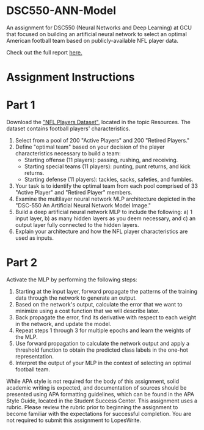 # DSC550-ANN-Model
An assignment for DSC550 (Neural Networks and Deep Learning) at GCU that focused on building an artificial neural network to select an optimal American football team based on publicly-available NFL player data.

Check out the full report [here.](https://github.com/jhould007/DSC550-ANN-Model/blob/master/ANN%20Model.ipynb)

# Assignment Instructions

# Part 1
Download the ["NFL Players Dataset"](https://www.kaggle.com/datasets/toddsteussie/nfl-play-statistics-dataset-2004-to-present/data), located in the topic Resources. The dataset contains football players' characteristics.

1. Select from a pool of 200 "Active Players" and 200 "Retired Players." 
2. Define "optimal team" based on your decision of the player characteristics necessary to build a team:
    - Starting offense (11 players): passing, rushing, and receiving.
    - Starting special teams (11 players): punting, punt returns, and kick returns.
    - Starting defense (11 players): tackles, sacks, safeties, and fumbles.
3. Your task is to identify the optimal team from each pool comprised of 33 "Active Player" and "Retired Player" members. 
4. Examine the multilayer neural network MLP architecture depicted in the "DSC-550 An Artificial Neural Network Model Image."
5. Build a deep artificial neural network MLP to include the following: a) 1 input layer, b) as many hidden layers as you deem necessary, and c) an output layer fully connected to the hidden layers.
6. Explain your architecture and how the NFL player characteristics are used as inputs.

# Part 2

Activate the MLP by performing the following steps:

1. Starting at the input layer, forward propagate the patterns of the training data through the network to generate an output.
2. Based on the network's output, calculate the error that we want to minimize using a cost function that we will describe later.
3. Back propagate the error, find its derivative with respect to each weight in the network, and update the model.
4. Repeat steps 1 through 3 for multiple epochs and learn the weights of the MLP.
5. Use forward propagation to calculate the network output and apply a threshold function to obtain the predicted class labels in the one-hot representation.
6. Interpret the output of your MLP in the context of selecting an optimal football team.

While APA style is not required for the body of this assignment, solid academic writing is expected, and documentation of sources should be presented using APA formatting guidelines, which can be found in the APA Style Guide, located in the Student Success Center.
This assignment uses a rubric. Please review the rubric prior to beginning the assignment to become familiar with the expectations for successful completion.
You are not required to submit this assignment to LopesWrite.
